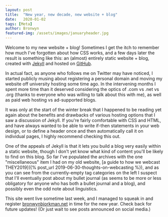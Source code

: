 ```yaml
---
layout: post
title:  "New year, new decade, new website + blog"
date:   2020-01-02
tags: [Meta]
author: Bronwyn
featured-img: /assets/images/januaryheader.jpg
---
```


Welcome to my new website + blog! Sometimes I get the itch to remember how much I've forgotten about how CSS works, and a few days later the result is something like this: an (almost) entirely static website + blog, created with [Jekyll](http://jekyllrb.com/) and hosted on [GitHub](https://github.com/). 

In actual fact, as anyone who follows me on Twitter may have noticed, I started publicly musing about registering a personal domain and moving my website off university hosting some time ago. In the intervening months I spent more time than it deserved considering the optics of .com vs .net vs .org (thanks to everyone who was willing to talk about this with me), as well as paid web hosting vs ad-supported blogs. 

It was only at the start of the winter break that I happened to be reading yet again about the benefits and drawbacks of various hosting options that I saw a discussion of Jekyll. If you're fairly comfortable with CSS and HTML, and have always wanted to be able to write if-then statements in your web design, or to define a header once and then automatically call it on individual pages, I highly recommend checking this out. 

One of the appeals of Jekyll is that it lets you build a blog very easily within a static website, though I don't yet know what kind of content you'll be likely to find on this blog. So far I've populated the archives with the one "miscellaneous" item I had on my old website, [a guide to how we webcast THEY2019]({% post_url 2019-06-30-thoughts-on-webcasting %}), and as you can see from the currently-empty tag categories on the left I suspect that I'll eventually post about my bullet journal (as seems to be more or less obligatory for anyone who has both a bullet journal and a blog), and possibly even the odd note about linguistics. 

This site went live sometime last week, and I managed to squeak in and register <a href="http://bronwynbjorkman.net">bronwynbjorkman.net</a> in time for the new year. Check back for future updates! (Or just wait to see posts announced on social media.)